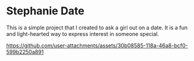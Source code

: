 # Stephanie Date

This is a simple project that I created to ask a girl out on a date. It is a fun and light-hearted way to express interest in someone special.

https://github.com/user-attachments/assets/30b08585-118a-46a8-bcf0-599b2250a891

